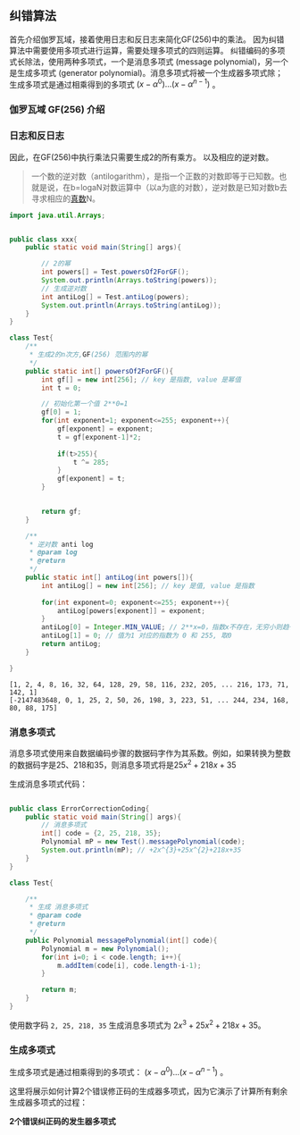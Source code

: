 ##  纠错算法
首先介绍伽罗瓦域，接着使用日志和反日志来简化GF(256)中的乘法。
因为纠错算法中需要使用多项式进行运算，需要处理多项式的四则运算。
纠错编码的多项式长除法，使用两种多项式，一个是消息多项式 (message polynomial)，另一个是生成多项式 (generator polynomial)。消息多项式将被一个生成器多项式除；生成多项式是通过相乘得到的多项式 $(x - α^0) ... (x - α^{n-1})$ 。

### 伽罗瓦域 GF(256) 介绍



### 日志和反日志

 因此，在GF(256)中执行乘法只需要生成2的所有乘方。 以及相应的逆对数。

>  一个数的逆对数（antilogarithm），是指一个正数的对数即等于已知数。也就是说，在b=logaN对数运算中（以a为底的对数），逆对数是已知对数b去寻求相应的[真数](https://baike.baidu.com/item/真数/20402544)N。 

```java
import java.util.Arrays;


public class xxx{
    public static void main(String[] args){

        // 2的幂
        int powers[] = Test.powersOf2ForGF();
        System.out.println(Arrays.toString(powers));
        // 生成逆对数
        int antiLog[] = Test.antiLog(powers);
        System.out.println(Arrays.toString(antiLog));
    }
}

class Test{
    /**
     * 生成2的n次方,GF(256) 范围内的幂
     */
    public static int[] powersOf2ForGF(){
        int gf[] = new int[256]; // key 是指数, value 是幂值
        int t = 0;

        // 初始化第一个值 2**0=1
        gf[0] = 1;
        for(int exponent=1; exponent<=255; exponent++){
            gf[exponent] = exponent;
            t = gf[exponent-1]*2;
            
            if(t>255){
                t ^= 285;
            }
            gf[exponent] = t;
        }

        
        return gf;
    }

    /**
     * 逆对数 anti log
     * @param log
     * @return
     */
    public static int[] antiLog(int powers[]){
        int antiLog[] = new int[256]; // key 是值, value 是指数
        
        for(int exponent=0; exponent<=255; exponent++){
            antiLog[powers[exponent]] = exponent;
        }
        antiLog[0] = Integer.MIN_VALUE; // 2**x=0，指数x不存在，无穷小则趋于0
        antiLog[1] = 0; // 值为1 对应的指数为 0 和 255, 取0
        return antiLog;
    }

}
```

```
[1, 2, 4, 8, 16, 32, 64, 128, 29, 58, 116, 232, 205, ... 216, 173, 71, 142, 1]
[-2147483648, 0, 1, 25, 2, 50, 26, 198, 3, 223, 51, ... 244, 234, 168, 80, 88, 175]
```



### 消息多项式

消息多项式使用来自数据编码步骤的数据码字作为其系数。例如，如果转换为整数的数据码字是25、218和35，则消息多项式将是$25x^2 + 218x + 35$

生成消息多项式代码：

```java

public class ErrorCorrectionCoding{
    public static void main(String[] args){
        // 消息多项式
        int[] code = {2, 25, 218, 35};
        Polynomial mP = new Test().messagePolynomial(code);
        System.out.println(mP); // +2x^{3}+25x^{2}+218x+35
    }
}

class Test{

    /**
     * 生成 消息多项式
     * @param code
     * @return
     */
    public Polynomial messagePolynomial(int[] code){
        Polynomial m = new Polynomial();
        for(int i=0; i < code.length; i++){
            m.addItem(code[i], code.length-i-1);
        }

        return m;
    }
}
```

使用数字码 `2, 25, 218, 35` 生成消息多项式为 $2x^{3}+25x^{2}+218x+35$。

### 生成多项式

生成多项式是通过相乘得到的多项式： $(x - α^0) ... (x - α^{n-1})$ 。

这里将展示如何计算2个错误修正码的生成器多项式，因为它演示了计算所有剩余生成器多项式的过程：

**2个错误纠正码的发生器多项式**